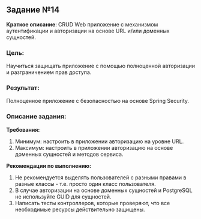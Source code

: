 ## Задание №14

__Краткое описание__: CRUD Web приложение с механизмом аутентификации и авторизации на основе URL и/или доменных сущностей.

### Цель:
Научиться защищать приложение с помощью полноценной авторизации и разграничением прав доступа.

### Результат:
Полноценное приложение с безопасностью на основе Spring Security.

### Описание задания:

__Требования:__

1. Минимум: настроить в приложении авторизацию на уровне URL.
2. Максимум: настроить в приложении авторизацию на основе доменных сущностей и методов сервиса.

__Рекомендации по выполнению:__
1. Не рекомендуется выделять пользователей с разными правами в разные классы - т.е. просто один класс пользователя.
2. В случае авторизации на основе доменных сущностей и PostgreSQL не используйте GUID для сущностей.
3. Написать тесты контроллеров, которые проверяют, что все необходимые ресурсы действительно защищены.